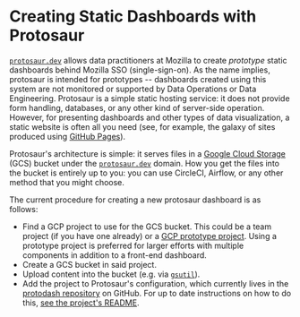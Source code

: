 # Creating Static Dashboards with Protosaur

[`protosaur.dev`](https://protosaur.dev) allows data practitioners at Mozilla to create _prototype_ static dashboards behind Mozilla SSO (single-sign-on).
As the name implies, protosaur is intended for prototypes -- dashboards created using this system are not monitored or supported by Data Operations or Data Engineering.
Protosaur is a simple static hosting service: it does not provide form handling, databases, or any other kind of server-side operation.
However, for presenting dashboards and other types of data visualization, a static website is often all you need (see, for example, the galaxy of sites produced using [GitHub Pages](https://pages.github.com/)).

Protosaur's architecture is simple: it serves files in a [Google Cloud Storage](https://cloud.google.com/storage/) (GCS) bucket under the [`protosaur.dev`](https://protosaur.dev) domain. How you get the files into the bucket is entirely up to you: you can use CircleCI, Airflow, or any other method that you might choose.

The current procedure for creating a new protosaur dashboard is as follows:

- Find a GCP project to use for the GCS bucket. This could be a team project (if you have one already) or a [GCP prototype project](../gcp-projects.md). Using a prototype project is preferred for larger efforts with multiple components in addition to a front-end dashboard.
- Create a GCS bucket in said project.
- Upload content into the bucket (e.g. via [`gsutil`](https://cloud.google.com/storage/docs/gsutil)).
- Add the project to Protosaur's configuration, which currently lives in the [protodash repository](https://github.com/mozilla/protodash) on GitHub. For up to date instructions on how to do this, [see the project's README](https://github.com/mozilla/protodash/blob/master/README.md).
